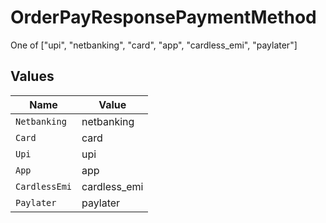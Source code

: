 # OrderPayResponsePaymentMethod

One of ["upi", "netbanking", "card", "app", "cardless_emi", "paylater"] 


## Values

| Name          | Value         |
| ------------- | ------------- |
| `Netbanking`  | netbanking    |
| `Card`        | card          |
| `Upi`         | upi           |
| `App`         | app           |
| `CardlessEmi` | cardless_emi  |
| `Paylater`    | paylater      |